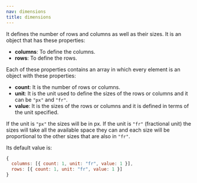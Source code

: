 ```yaml
---
nav: dimensions
title: dimensions
---
```


It defines the number of rows and columns as well as their sizes. It is an object that has these properties:

- **columns**: To define the columns.
- **rows**: To define the rows.

Each of these properties contains an array in which every element is an object with these properties:

- **count**: It is the number of rows or columns.
- **unit**: It is the unit used to define the sizes of the rows or columns and it can be `"px"` and `"fr"`.
- **value**: It is the sizes of the rows or columns and it is defined in terms of the unit specified.

If the unit is `"px"` the sizes will be in px. If the unit is `"fr"` (fractional unit) the sizes will take all the available space they can and each size will be proportional to the other sizes that are also in `"fr"`.

Its default value is:

```javascript
{
  columns: [{ count: 1, unit: "fr", value: 1 }],
  rows: [{ count: 1, unit: "fr", value: 1 }]
}
```
